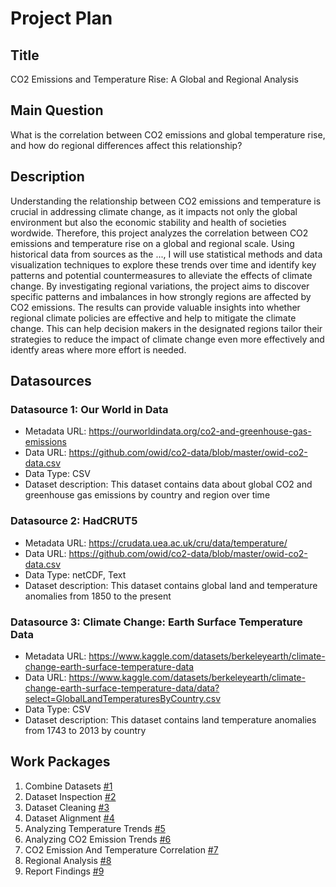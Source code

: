 # Project Plan

## Title
CO2 Emissions and Temperature Rise: A Global and Regional Analysis

## Main Question
What is the correlation between CO2 emissions and global temperature rise, and how do regional differences affect this relationship?
## Description

<!-- Describe your data science project in max. 200 words. Consider writing about why and how you attempt it. -->
Understanding the relationship between CO2 emissions and temperature is crucial in addressing climate change, as it impacts not only the global environment but also the economic stability and health of societies wordwide. Therefore, this project analyzes the correlation between CO2 emissions and temperature rise on a global and regional scale. Using historical data from sources as the ..., I will use statistical methods and data visualization techniques to explore these trends over time and identify key patterns and potential countermeasures to alleviate the effects of climate change. By investigating regional variations, the project aims to discover specific patterns and imbalances in how strongly regions are affected by CO2 emissions. The results can provide valuable insights into whether regional climate policies are effective and help to mitigate the climate change. This can help decision makers in the designated regions tailor their strategies to reduce the impact of climate change even more effectively and identfy areas where more effort is needed.

## Datasources

<!-- Describe each datasources you plan to use in a section. Use the prefic "DatasourceX" where X is the id of the datasource. -->

### Datasource 1: Our World in Data
* Metadata URL: https://ourworldindata.org/co2-and-greenhouse-gas-emissions
* Data URL: https://github.com/owid/co2-data/blob/master/owid-co2-data.csv
* Data Type: CSV
* Dataset description: This dataset contains data about global CO2 and greenhouse gas emissions by country and region over time



### Datasource 2: HadCRUT5
* Metadata URL: https://crudata.uea.ac.uk/cru/data/temperature/
* Data URL: https://github.com/owid/co2-data/blob/master/owid-co2-data.csv
* Data Type: netCDF, Text
* Dataset description: This dataset contains global land and temperature anomalies from 1850 to the present

### Datasource 3: Climate Change: Earth Surface Temperature Data
* Metadata URL: https://www.kaggle.com/datasets/berkeleyearth/climate-change-earth-surface-temperature-data
* Data URL: https://www.kaggle.com/datasets/berkeleyearth/climate-change-earth-surface-temperature-data/data?select=GlobalLandTemperaturesByCountry.csv
* Data Type: CSV
* Dataset description: This dataset contains land temperature anomalies from 1743 to 2013 by country

## Work Packages

1. Combine Datasets [#1][i1]
2. Dataset Inspection [#2][i2]
3. Dataset Cleaning [#3][i3]
4. Dataset Alignment [#4][i4]
5. Analyzing Temperature Trends [#5][i5]
6. Analyzing CO2 Emission Trends [#6][i6]
7. CO2 Emission And Temperature Correlation [#7][i7]
8. Regional Analysis [#8][i8]
9. Report Findings [#9][i9]

[i1]: https://github.com/ordass00/made_fau/issues/1
[i2]: https://github.com/ordass00/made_fau/issues/2
[i3]: https://github.com/ordass00/made_fau/issues/3
[i4]: https://github.com/ordass00/made_fau/issues/4
[i5]: https://github.com/ordass00/made_fau/issues/5
[i6]: https://github.com/ordass00/made_fau/issues/6
[i7]: https://github.com/ordass00/made_fau/issues/7
[i8]: https://github.com/ordass00/made_fau/issues/8
[i9]: https://github.com/ordass00/made_fau/issues/9

